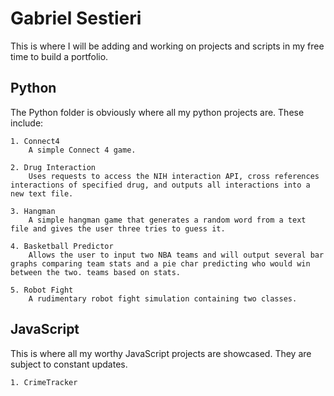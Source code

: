 # Gabriel Sestieri
This is where I will be adding and working on projects and scripts in my free time to build a portfolio. 

## Python
The Python folder is obviously where all my python projects are. These include:

	1. Connect4
		A simple Connect 4 game.

	2. Drug Interaction
		Uses requests to access the NIH interaction API, cross references interactions of specified drug, and outputs all interactions into a new text file.

	3. Hangman
		A simple hangman game that generates a random word from a text file and gives the user three tries to guess it.
	
	4. Basketball Predictor
		Allows the user to input two NBA teams and will output several bar graphs comparing team stats and a pie char predicting who would win between the two. teams based on stats.

	5. Robot Fight
		A rudimentary robot fight simulation containing two classes. 

## JavaScript
This is where all my worthy JavaScript projects are showcased. They are subject to constant updates.

	1. CrimeTracker
